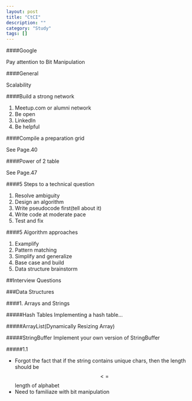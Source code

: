 ```yaml
---
layout: post
title: "CtCI"
description: ""
category: "Study"
tags: []
---
```


####Google

Pay attention to Bit Manipulation

####General

Scalability

####Build a strong network

1. Meetup.com or alumni network
2. Be open
3. LinkedIn
4. Be helpful

####Compile a preparation grid

See Page.40

####Power of 2 table

See Page.47

####5 Steps to a technical question

1. Resolve ambiguity
2. Design an algorithm
3. Write pseudocode first(tell about it)
4. Write code at moderate pace
5. Test and fix

####5 Algorithm approaches

1. Examplify
2. Pattern matching
3. Simplify and generalize
4. Base case and build
5. Data structure brainstorm

##Interview Questions

###Data Structures

####1. Arrays and Strings

#####Hash Tables
Implementing a hash table...

#####ArrayList(Dynamically Resizing Array)

#####StringBuffer
Implement your own version of StringBuffer

#####1.1

- Forgot the fact that if the string contains unique chars, then the length should be $$<=$$ length of alphabet
- Need to familiaze with bit manipulation

#####
